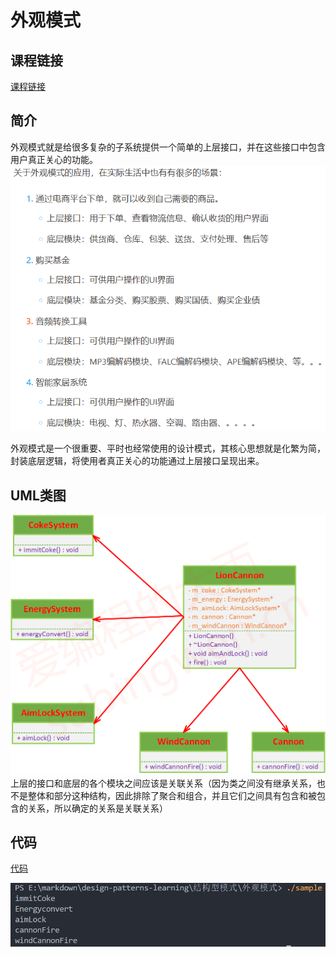 # 外观模式

## 课程链接

[课程链接](https://subingwen.cn/design-patterns/facade/)

## 简介

外观模式就是给很多复杂的子系统提供一个简单的上层接口，并在这些接口中包含用户真正关心的功能。
![现实场景](image.png)

外观模式是一个很重要、平时也经常使用的设计模式，其核心思想就是化繁为简，封装底层逻辑，将使用者真正关心的功能通过上层接口呈现出来。

## UML类图

![UML类图](image-1.png)
上层的接口和底层的各个模块之间应该是关联关系（因为类之间没有继承关系，也不是整体和部分这种结构，因此排除了聚合和组合，并且它们之间具有包含和被包含的关系，所以确定的关系是关联关系）

## 代码

[代码](./sample.cpp)

![输出](image-2.png)